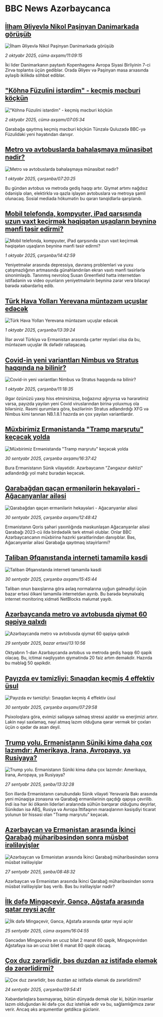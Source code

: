 # BBC News Azərbaycanca## [İlham Əliyevlə Nikol Paşinyan Danimarkada görüşüb](https://www.bbc.com/azeri/articles/cdx2px0nqvro?at_medium=RSS&at_campaign=rss?at_campaign=githubrss)![İlham Əliyevlə Nikol Paşinyan Danimarkada görüşüb](https://ichef.bbci.co.uk/ace/ws/240/cpsprodpb/a853/live/09350ce0-9f7f-11f0-8978-23dd7eb26e73.jpg)_2 oktyabr 2025, cümə axşamı/11:09:15_İki lider Danimarkanın paytaxtı Kopenhagenə Avropa Siyasi Birliyinin 7-ci Zirvə toplantıs üçün gediblər. Orada Əliyev və Paşinyan masa arxasında əyləşib ikilikdə söhbət ediblər.## ["Köhnə Füzulini istərdim" - keçmiş məcburi köçkün](https://www.bbc.com/azeri/articles/cx2713z14vno?at_medium=RSS&at_campaign=rss?at_campaign=githubrss)!["Köhnə Füzulini istərdim" - keçmiş məcburi köçkün](https://ichef.bbci.co.uk/ace/ws/240/cpsprodpb/19df/live/03219b60-9ec7-11f0-b741-177e3e2c2fc7.jpg)_2 oktyabr 2025, cümə axşamı/07:05:34_Qarabağa qayıtmış keçmiş məcburi köçkün Tünzalə Quluzadə BBC-yə Füzulidəki yeni həyatından danışır.## [Metro və avtobuslarda bahalaşmaya münasibət nədir?](https://www.bbc.com/azeri/articles/cm2z5jgl2y5o?at_medium=RSS&at_campaign=rss?at_campaign=githubrss)![Metro və avtobuslarda bahalaşmaya münasibət nədir?](https://ichef.bbci.co.uk/ace/ws/240/cpsprodpb/8849/live/60504c40-9e9b-11f0-9f70-63cdd409bfce.jpg)_1 oktyabr 2025, çərşənbə/07:20:25_Bu gündən avtobus və metroda gediş haqqı artır. Qiymət artımı nağdsız ödənişlə olan, elektirklə və qazla işləyən avtobuslara və metroya şamil olunacaq. Sosial mediada hökumətin bu qərarı tənqidlərlə qarşılanıb.## [Mobil telefonda, kompyuter, iPad qarşısında uzun vaxt keçirmək həqiqətən uşaqların beyninə mənfi təsir edirmi?](https://www.bbc.com/azeri/articles/c860pvz6d5wo?at_medium=RSS&at_campaign=rss?at_campaign=githubrss)![Mobil telefonda, kompyuter, iPad qarşısında uzun vaxt keçirmək həqiqətən uşaqların beyninə mənfi təsir edirmi?](https://ichef.bbci.co.uk/ace/ws/240/cpsprodpb/5322/live/237f8df0-6e01-11f0-8407-7b8a51c69305.png)_1 oktyabr 2025, çərşənbə/14:42:59_Yeniyetmələr arasında depressiya, davranış problemləri və yuxu çatışmazlığının artmasında günahlandırılan ekran vaxtı mənfi təsirlərlə sinonimləşib. Tanınmış nevroloq Susan Greenfield hətta internetdən istifadənin və video oyunların yeniyetmələrin beyninə zərər verə biləcəyi barədə xəbərdarlıq edib.## [Türk Hava Yolları Yerevana müntəzəm uçuşlar edəcək](https://www.bbc.com/azeri/articles/c4gq5qelrnzo?at_medium=RSS&at_campaign=rss?at_campaign=githubrss)![Türk Hava Yolları Yerevana müntəzəm uçuşlar edəcək](https://ichef.bbci.co.uk/ace/ws/240/cpsprodpb/4980/live/a961a4e0-9ec5-11f0-85b6-27ff7e482819.jpg)_1 oktyabr 2025, çərşənbə/13:39:24_İllər əvvəl Türkiyə və Ermənistan arasında çarter reysləri olsa da bu, müntəzəm uçuşlar ilk dəfədir rallaşacaq.## [Covid-in yeni variantları Nimbus və Stratus haqqında nə bilinir?](https://www.bbc.com/azeri/articles/c5y2l248gvmo?at_medium=RSS&at_campaign=rss?at_campaign=githubrss)![Covid-in yeni variantları Nimbus və Stratus haqqında nə bilinir?](https://ichef.bbci.co.uk/ace/ws/240/cpsprodpb/6304/live/c6537c20-9eb3-11f0-92db-77261a15b9d2.jpg)_1 oktyabr 2025, çərşənbə/11:18:35_Əgər özünüzü yaxşı hiss etmirsinizsə, boğazınız ağrıyırsa və hərarətiniz varsa, payızda yayılan yeni Covid viruslarından birinə yoluxmuş ola bilərsiniz.
Rəsmi qurumlara görə, bəzilərinin Stratus adlandırdığı XFG və Nimbus kimi tanınan NB.1.8.1 hazırda ən çox yayılan variantlardır.## [Müxbirimiz Ermənistanda "Tramp marşrutu" keçəcək yolda](https://www.bbc.com/azeri/articles/c2kn3l21kdjo?at_medium=RSS&at_campaign=rss?at_campaign=githubrss)![Müxbirimiz Ermənistanda "Tramp marşrutu" keçəcək yolda](https://ichef.bbci.co.uk/ace/ws/240/cpsprodpb/0ae6/live/18723990-9e1b-11f0-a5c6-afce0def12b6.png)_30 sentyabr 2025, çərşənbə axşamı/16:37:42_Bura Ermənistanın Sünik vilayətidir. Azərbaycanın "Zəngəzur dəhlizi" adlandırdığı yol məhz buradan keçəcək.## [Qarabağdan qaçan ermənilərin hekayələri - Ağacanyanlar ailəsi](https://www.bbc.com/azeri/articles/cx27dz5k358o?at_medium=RSS&at_campaign=rss?at_campaign=githubrss)![Qarabağdan qaçan ermənilərin hekayələri - Ağacanyanlar ailəsi](https://ichef.bbci.co.uk/ace/ws/240/cpsprodpb/da3e/live/3c0edd30-9df9-11f0-8be3-951c01645535.png)_30 sentyabr 2025, çərşənbə axşamı/12:48:42_Ermənistanın Qoris şəhəri yaxınlığında məskunlaşan Ağacanyanlar ailəsi Qarabağı 2023-cü ildə birdədəlik tərk etməli olublar. 
Onlar BBC Azərbaycancanın müxbirinə hazırki şəraitlərindən danışıblar. Bəs, Ağacanyanlar ailəsi Qarabağa qayıtmaq istəyirlərmi?## [Taliban Əfqanıstanda interneti tamamilə kəsdi](https://www.bbc.com/azeri/articles/cm28118rq5do?at_medium=RSS&at_campaign=rss?at_campaign=githubrss)![Taliban Əfqanıstanda interneti tamamilə kəsdi](https://ichef.bbci.co.uk/ace/ws/240/cpsprodpb/5551/live/5f40b9d0-9e13-11f0-928c-71dbb8619e94.png)_30 sentyabr 2025, çərşənbə axşamı/15:45:44_Taliban onun baxışlarına görə əxlaq normalarına uyğun gəlmədiyi üçün bazar ertəsi ölkəni tamamilə internetdən ayırıb. 
Bu barədə beynəlxalq internet monitorinq xidməti NetBlocks məlumat yayıb.## [Azərbaycanda metro və avtobusda qiymət 60 qəpiyə qalxdı](https://www.bbc.com/azeri/articles/cgmze9p0p9do?at_medium=RSS&at_campaign=rss?at_campaign=githubrss)![Azərbaycanda metro və avtobusda qiymət 60 qəpiyə qalxdı](https://ichef.bbci.co.uk/ace/ws/240/cpsprodpb/42d0/live/446aac70-9d0e-11f0-a8fe-677b0b0b2d56.jpg)_29 sentyabr 2025, bazar ertəsi/13:10:56_Oktyabrın 1-dən Azərbaycanda avtobus və metroda gediş haqqı 60 qəpik olacaq. Bu, ictimai nəqliyyatın qiymətində 20 faiz artım deməkdir. Hazırda bu məbləğ 50 qəpikdir.## [Payızda ev təmizliyi: Sınaqdan keçmiş 4 effektiv üsul](https://www.bbc.com/azeri/articles/cly1xn519x2o?at_medium=RSS&at_campaign=rss?at_campaign=githubrss)![Payızda ev təmizliyi: Sınaqdan keçmiş 4 effektiv üsul](https://ichef.bbci.co.uk/ace/ws/240/cpsprodpb/8acb/live/f47dcba0-8fdb-11f0-b986-51c52739b2d9.jpg)_30 sentyabr 2025, çərşənbə axşamı/07:29:58_Psixoloqlara görə, evimizi səliqəyə salmaq stressi azaldır və enerjimizi artırır.
Lakin nəyi saxlamaq, nəyi atmaq lazım olduğuna qərar vermək bir çoxları üçün o qədər də asan deyil.## [Trump yolu. Ermənistanın Süniki kimə daha çox lazımdır: Amerikaya, İrana, Avropaya, ya Rusiyaya?](https://www.bbc.com/azeri/articles/cdjzmwmkd32o?at_medium=RSS&at_campaign=rss?at_campaign=githubrss)![Trump yolu. Ermənistanın Süniki kimə daha çox lazımdır: Amerikaya, İrana, Avropaya, ya Rusiyaya?](https://ichef.bbci.co.uk/ace/ws/240/cpsprodpb/bf6a/live/1991bf20-9b01-11f0-928c-71dbb8619e94.jpg)_27 sentyabr 2025, şənbə/13:32:28_Son illərdə Ermənistanın cənubundakı Sünik vilayəti Yerəvanla Bakı arasında yeni münaqişə zonasına və Qarabağ ermənilərinin qaçdığı qapıya çevrilib. İndi isə hər iki ölkənin liderləri aralarında sülhün bərqərar olduğunu deyirlər, Sünikdən isə ABŞ, Rusiya və Avropa İttifaqının maraqlarının kəsişdiyi ticarət yolunun bir hissəsi olan "Tramp marşrutu" keçəcək.## [Azərbaycan və Ermənistan arasında İkinci Qarabağ müharibəsindən sonra müsbət irəliləyişlər](https://www.bbc.com/azeri/articles/cvgjx34x9x0o?at_medium=RSS&at_campaign=rss?at_campaign=githubrss)![Azərbaycan və Ermənistan arasında İkinci Qarabağ müharibəsindən sonra müsbət irəliləyişlər](https://ichef.bbci.co.uk/ace/ws/240/cpsprodpb/bac6/live/f68a9a00-9afc-11f0-8272-7f0194ae8142.png)_27 sentyabr 2025, şənbə/08:48:32_Azərbaycan və Ermənistan arasında İkinci Qarabağ müharibəsindən sonra müsbət irəliləyişlər baş verib.
Bəs bu irəliləyişlər nədir?## [İlk dəfə Mingəçevir, Gəncə, Ağstafa arasında qatar reysi açılır](https://www.bbc.com/azeri/articles/cly19we939xo?at_medium=RSS&at_campaign=rss?at_campaign=githubrss)![İlk dəfə Mingəçevir, Gəncə, Ağstafa arasında qatar reysi açılır](https://ichef.bbci.co.uk/ace/ws/240/cpsprodpb/3baf/live/5c1191b0-9a28-11f0-b7a7-6962c574e78f.jpg)_25 sentyabr 2025, cümə axşamı/16:04:55_Gəncədən Mingəçevirə ən ucuz bilət 2 manat 60 qəpik, Mingəçevirdən Ağstafaya isə ən ucuz bilet 6 manat 80 qəpik olacaq.## [Çox duz zərərlidir, bəs duzdan az istifadə eləmək də zərərlidirmi?](https://www.bbc.com/azeri/articles/c77drrzj2zno?at_medium=RSS&at_campaign=rss?at_campaign=githubrss)![Çox duz zərərlidir, bəs duzdan az istifadə eləmək də zərərlidirmi?](https://ichef.bbci.co.uk/ace/ws/240/cpsprodpb/ca02/live/4f7119d0-9924-11f0-9a4d-cda90a899290.jpg)_24 sentyabr 2025, çərşənbə/09:54:41_Xəbərdarlıqlara baxmayaraq, bütün dünyada demək olar ki, bütün insanlar lazım olduğundan iki dəfə çox duz istehlak edir və bu, sağlamlığımıza zərər verir. Ancaq əks arqumentlər getdikcə güclənir.
